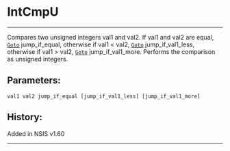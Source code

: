 # IntCmpU

---

Compares two unsigned integers val1 and val2. If val1 and val2 are equal, [`Goto`][1] jump\_if\_equal, otherwise if val1 < val2, [`Goto`][1] jump\_if\_val1\_less, otherwise if val1 > val2, [`Goto`][1] jump\_if\_val1\_more. Performs the comparison as unsigned integers.

## Parameters:

    val1 val2 jump_if_equal [jump_if_val1_less] [jump_if_val1_more]

## History:

Added in NSIS v1.60

---

[1]: Goto.md